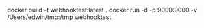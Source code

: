 docker build -t webhooktest:latest .
docker run -d -p 9000:9000 -v /Users/edwin/tmp:/tmp webhooktest
